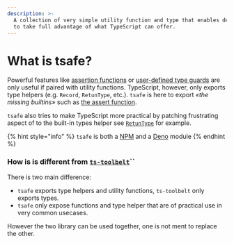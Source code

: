 ```yaml
---
description: >-
  A collection of very simple utility function and type that enables developers
  to take full advantage of what TypeScript can offer.
---
```


# What is tsafe?

Powerful features like [assertion functions](https://www.typescriptlang.org/docs/handbook/release-notes/typescript-3-7.html#assertion-functions) or [user-defined type guards](https://www.typescriptlang.org/docs/handbook/advanced-types.html#user-defined-type-guards) are only useful if paired with utility functions. TypeScript, however, only exports type helpers \(e.g. `Record`, `RetunType`, etc.\). `tsafe` is here to export _«the missing builtins»_ such as [the assert function](assert.md).

`tsafe` also tries to make TypeScript more practical by patching frustrating aspect of to the built-in types helper see [`RetunType`](returntype.md) for example.

{% hint style="info" %}
`tsafe` is both a [NPM](https://www.npmjs.com/package/tsafe) and a [Deno](https://deno.land/x/tsafe@v0.1.10) module
{% endhint %}

### How is is different from [`ts-toolbelt`](https://github.com/millsp/ts-toolbelt)\`\`

There is two main difference:

* `tsafe` exports type helpers and utility functions, `ts-toolbelt` only exports types.
* `tsafe` only expose functions and type helper that are of practical use in very common usecases. 

However the two library can be used together, one is not ment to replace the other. 

